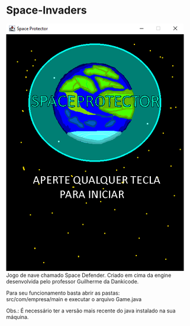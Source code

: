 # Space-Invaders
<img src="res/space-defender.png" />
Jogo de nave chamado Space Defender.
Criado em cima da engine desenvolvida pelo professor Guilherme da Dankicode. <br>

Para seu funcionamento basta abrir as pastas: <br>
src/com/empresa/main e executar o arquivo Game.java <br>

Obs.: É necessário ter a versão mais recente do java instalado na sua máquina.
